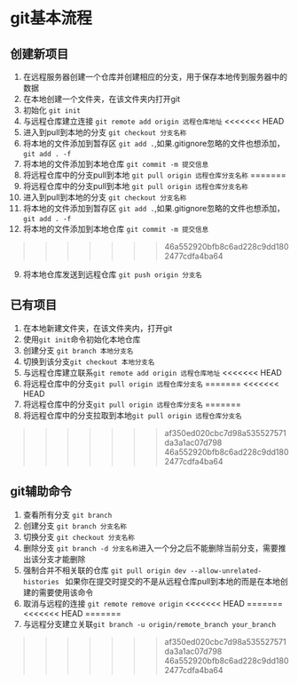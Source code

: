 # git基本流程
## 创建新项目
1. 在远程服务器创建一个仓库并创建相应的分支，用于保存本地传到服务器中的数据
2. 在本地创建一个文件夹，在该文件夹内打开git
3. 初始化 `git init`
4. 与远程仓库建立连接 `git remote add origin 远程仓库地址`
<<<<<<< HEAD
6. 进入到pull到本地的分支 `git checkout 分支名称`
7. 将本地的文件添加到暂存区 `git add .`,如果.gitignore忽略的文件也想添加，`git add . -f`
8. 将本地的文件添加到本地仓库 `git commit -m 提交信息`
8. 将远程仓库中的分支pull到本地 `git pull origin 远程仓库分支名称`
=======
5. 将远程仓库中的分支pull到本地 `git pull origin 远程仓库分支名称`
6. 进入到pull到本地的分支 `git checkout 分支名称`
7. 将本地的文件添加到暂存区 `git add .`,如果.gitignore忽略的文件也想添加，`git add . -f`
8. 将本地的文件添加到本地仓库 `git commit -m 提交信息`
>>>>>>> 46a552920bfb8c6ad228c9dd1802477cdfa4ba64
9. 将本地仓库发送到远程仓库 `git push origin 分支名` 
## 已有项目
1. 在本地新建文件夹，在该文件夹内，打开git
2. 使用`git init`命令初始化本地仓库
3. 创建分支 `git branch 本地分支名`
4. 切换到该分支`git checkout 本地分支名`
5. 与远程仓库建立联系`git remote add origin 远程仓库地址`
<<<<<<< HEAD
6. 将远程仓库中的分支`git pull origin 远程仓库分支名`
=======
<<<<<<< HEAD
6. 将远程仓库中的分支`git pull origin 远程仓库分支名`
=======
6. 将远程仓库中的分支拉取到本地`git pull origin 远程仓库分支名`
>>>>>>> af350ed020cbc7d98a535527571da3a1ac07d798
>>>>>>> 46a552920bfb8c6ad228c9dd1802477cdfa4ba64
## git辅助命令
1. 查看所有分支 `git branch`
2. 创建分支 `git branch 分支名称`
3. 切换分支 `git checkout 分支名称`
4. 删除分支 `git branch -d 分支名称`进入一个分之后不能删除当前分支，需要推出该分支才能删除
5. 强制合并不相关联的仓库 `git pull origin dev --allow-unrelated-histories
` 如果你在提交时提交的不是从远程仓库pull到本地的而是在本地创建的需要使用该命令
6. 取消与远程的连接 `git remote remove origin`
<<<<<<< HEAD
=======
<<<<<<< HEAD
=======
7. 与远程分支建立关联`git branch -u origin/remote_branch your_branch`
>>>>>>> af350ed020cbc7d98a535527571da3a1ac07d798
>>>>>>> 46a552920bfb8c6ad228c9dd1802477cdfa4ba64
